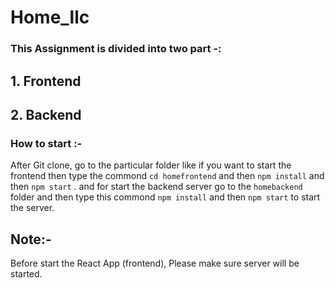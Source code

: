 # Home_llc
 
### This Assignment is divided into two part -:

## 1. Frontend
## 2. Backend

### How to start :-

After Git clone, go to the particular folder like if you want to start the frontend then type the commond ```cd homefrontend``` and then ```npm install``` and then ```npm start``` .
and for start the backend server go to the `homebackend` folder and then type this commond ```npm install``` and then ```npm start``` to start the server.

## Note:- 
Before start the React App (frontend), Please make sure server will be started.

